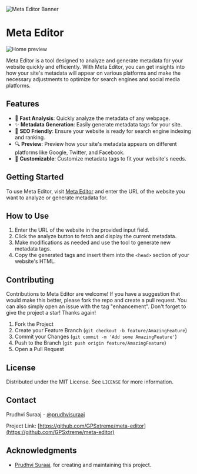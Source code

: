 ![Meta Editor Banner](https://i.ibb.co/2vfWtwm/banner.png)

# Meta Editor

![Home preview](https://i.ibb.co/f12jCqK/home-preview-dark.png)

Meta Editor is a tool designed to analyze and generate metadata for your website quickly and efficiently. With Meta Editor, you can get insights into how your site's metadata will appear on various platforms and make the necessary adjustments to optimize for search engines and social media platforms.

## Features

- 🚀 **Fast Analysis**: Quickly analyze the metadata of any webpage.
- ✨ **Metadata Generation**: Easily generate metadata tags for your site.
- 🤖 **SEO Friendly**: Ensure your website is ready for search engine indexing and ranking.
- 🔍 **Preview**: Preview how your site's metadata appears on different platforms like Google, Twitter, and Facebook.
- 🎨 **Customizable**: Customize metadata tags to fit your website's needs.

## Getting Started

To use Meta Editor, visit [Meta Editor](https://meta-editor.vercel.app) and enter the URL of the website you want to analyze or generate metadata for.

## How to Use

1. Enter the URL of the website in the provided input field.
2. Click the analyze button to fetch and display the current metadata.
3. Make modifications as needed and use the tool to generate new metadata tags.
4. Copy the generated tags and insert them into the `<head>` section of your website's HTML.

## Contributing

Contributions to Meta Editor are welcome! If you have a suggestion that would make this better, please fork the repo and create a pull request. You can also simply open an issue with the tag "enhancement". Don't forget to give the project a star! Thanks again!

1. Fork the Project
2. Create your Feature Branch (`git checkout -b feature/AmazingFeature`)
3. Commit your Changes (`git commit -m 'Add some AmazingFeature'`)
4. Push to the Branch (`git push origin feature/AmazingFeature`)
5. Open a Pull Request

## License

Distributed under the MIT License. See `LICENSE` for more information.

## Contact

Prudhvi Suraaj - [@prudhvisuraaj](https://prudhvisuraaj.me)

Project Link: [https://github.com/GPSxtreme/meta-editor](https://github.com/GPSxtreme/meta-editor)

## Acknowledgments

- [Prudhvi Suraaj](https://prudhvisuraaj.me), for creating and maintaining this project.
